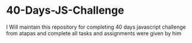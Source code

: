 # 40-Days-JS-Challenge
I Will maintain this repository for completing 40 days javascript challenge from atapas and complete all tasks and assignments were given by him
